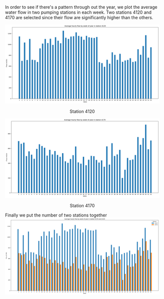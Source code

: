 In order to see if there's a pattern through out the year, we plot the average water flow in two pumping stations in each week. Two stations 4120 and 4170 are selected since their flow are significantly higher than the others. 

![4120](images/4120.png)
<center>Station 4120</center>

![4170](images/4170.png)
<center>Station 4170</center>

Finally we put the number of two stations together
![Both](images/compare.png)